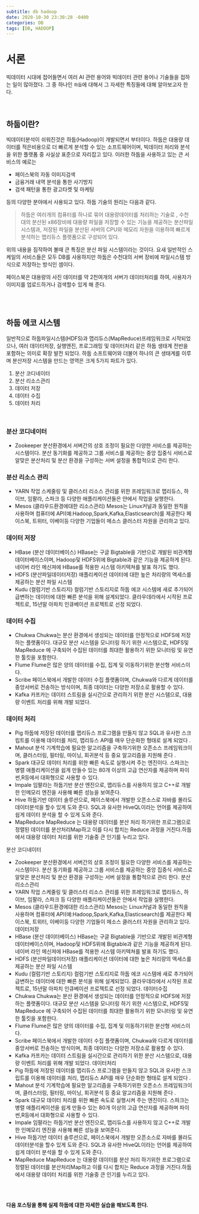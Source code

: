 ```yaml
---
subtitle: db hadoop
date: 2020-10-30 23:30:28 -0400
categories: DB 
tags: [DB, HADOOP]
---
```


# 서론
빅데이터 시대에 접어들면서 여러 AI 관련 용어와 빅데이터 관련 용어나 기술들을 접하는 일이 많아졌다. 그 중 하나인 `하둡`에 대해서 그 자세한 특징들에 대해 알아보고자 한다.


<br>

## 하둡이란?
빅데이터분석이 쉬워진것은 하둡(Hadoop)이 개발되면서 부터이다.
하둡은 대용량 데이터를 적은비용으로 더 빠르게 분석할 수 있는 소프트웨어이며, 빅데이터 처리와 분석을 위한 플랫폼 중 사실상 표준으로 자리잡고 있다.
이러한 하둡을 사용하고 있는 큰 서비스의 예로는
- 페이스북의 자동 이미지검색
- 금융거래 내역 분석을 통한 사기방지
- 검색 패턴을 통한 광고타켓 및 마케팅 

등의 다양한 분야에서 사용되고 있다.
하둡 기술의 원리는 다음과 같다.

> 하둡은 여러개의 컴퓨터를 하나로 묶어 대용량데이터를 처리하는 기술로 , 수천대의 분산된 x86장비에 대용량 파일을 저장할 수 있는 기능을 제공하는 분산파일 시스템과, 저장된 파일을 분산된 서버의 CPU와 메모리 자원을 이용하여 빠르게 분석하는 맵리듀스 플랫폼으로 구성되어 있다.

위의 내용을 짐작하여 볼때 큰 특징은 분산 파일 시스템이라는 것이다. 요새 일반적인 스케일의 서비스들은 모두 DB를 사용하지만 하둡은 수천대의 서버 장비에 파일시스템 방식으로 저장하는 방식인 셈이다.

페이스북은 대용량의 사진 데이터를 약 2천여개의 서버가 데이터처리를 하여, 사용자가 이미지를 업로드하거나 검색할수 있게 해 준다.

<br><br>

## 하둡 에코 시스템

일반적으로 하둡파일시스템(HDFS)과 맵리듀스(MapReduce)프레임워크로 시작되었으나, 여러 데이터저장, 실행엔진, 프로그래밍 및 데이터처리 같은 하둡 생태계 전반을 포함하는 의미로 확장 발전 되었다.
하둡 소프트웨어와 더불어 하나의 큰 생태계를 이루며 분산저장 시스템을 만드는 영역은 크게 5가지 파트가 있다.

1. 분산 코디네이터
1. 분산 리소스관리
1. 데이터 저장
1. 데이터 수집
1. 데이터 처리

<br>

### 분산 코디네이터

 - Zookeeper 
분산환경에서 서버간의 상호 조정이 필요한 다양한 서비스를 제공하는 시스템이다. 
분산 동기화를 제공하고 그룹 서비스를 제공하는 중앙 집중식 서비스로 알맞은 분산처리 및 분산 환경을 구성하는 서버 설정을 통합적으로 관리 한다.

### 분산 리소스 관리
- YARN 
작업 스케줄링 및 클러스터 리소스 관리를 위한 프레임워크로 맵리듀스, 하이브, 임팔라, 스파크 등 다양한 애플리케이션들은 얀에서 작업을 실행한다.
- Mesos (클라우드환경에대한 리소스관리)
Mesos는 Linux커널과 동일한 원칙을 사용하며 컴퓨터에  API(예:Hadoop,Spark,Kafka,Elasticsearch)를 제공한다
페이스북, 트위터, 이베이등 다양한 기업들이 메소스 클러스터 자원을 관리하고 있다.

### 데이터 저장 

- HBase (분산 데이터베이스)
HBase는 구글 Bigtable을 기반으로 개발된 비관계형 데이터베이스이며, Hadoop및 HDFS위에 Bigtable과 같은 기능을 제공하게 된다. 네이버 라인 메신져에 HBase를 적용한 시스템 아키텍쳐를 발표 하기도 했다.
- HDFS (분산파일데이터저장)
애플리케이션 데이터에 대한 높은 처리량의 액세스를 제공하는 분산 파일 시스템
- Kudu (컬럼기반 스토리지)
컬럼기반 스토리지로 하둡 에코 시스템에 새로 추가되어 급변하는 데이터에 대한 빠른 분석을 위해 설계되었다.
클라우데라에서 시작된 프로젝트로, 15년말 아파치 인큐베이션 프로젝트로 선정 되었다.

### 데이터 수집
- Chukwa 
Chukwa는 분산 환경에서 생성되는 데이터를 안정적으로 HDFS에 저장하는 플랫폼이다.
대규모 분산 시스템을 모니터링 하기 위한 시스템으로, HDFS및 MapReduce 에 구축되어 수집된 데이터를 최대한 활용하기 위한 모니터링 및 유연한 툴킷을 포함한다.
- Flume
Flume은 많은 양의 데이터를 수집, 집계 및 이동하기위한 분산형 서비스이다.
- Scribe
페이스북에서 개발한 데이터 수집 플랫폼이며, Chukwa와 다르게 데이터를 중앙서버로 전송하는 방식이며, 최종 데이터는 다양한 저장소로 활용할 수 있다.
- Kafka
카프카는 데이터 스트림을 실시간으로 관리하기 위한 분산 시스템으로, 대용량 이벤트 처리를 위해 개발 되었다.

### 데이터 처리

- Pig
하둡에 저장된 데이터를 맵리듀스 프로그램을 만들지 않고 SQL과 유사한 스크립트를 이용해 데이터를 처리, 맵리듀스 API를 매우 단순화한 형태로 설계 되었다 .
- Mahout
분석 기계학습에 필요한 알고리즘을 구축하기위한 오픈소스 프레임워크이며, 클러스터링, 필터링, 마이닝, 회귀분석 등 중요 알고리즘을 지원해 준다 .
- Spark
대규모 데이터 처리를 위한 빠른 속도로 실행시켜 주는 엔진이다.
스파크는 병렬 애플리케이션을 쉽게 만들수 있는 80개 이상의 고급 연산자를 제공하며 파이썬,R등에서 대화형으로 사용할 수 있다.
- Impale
임팔라는 하둡기반 분산 엔진으로, 맵리듀스를 사용하지 않고 C++로 개발한 인메모리 엔진을 사용해 빠른 성능을 보여준다.
- Hive
하둡기반 데이터 솔루션으로, 페이스북에서 개발한 오픈소스로 자바를 몰라도 데이터분석을 할수 있게 도와 준다.
SQL과 유사한 HiveQL이라는 언어를 제공하여 쉽게 데이터 분석을 할 수 있게 도와 준다.
- MapReduce 
MapReduce 는 대용량 데이터를 분산 처리 하기위한 프로그램으로 정렬된 데이터를 분산처리Map하고 이를 다시 합치는 Reduce 과정을 거친다.하둡에서 대용량 데이터 처리를 위한 기술중 큰 인기를 누리고 있다.


분산 코디네이터
 - Zookeeper 
분산환경에서 서버간의 상호 조정이 필요한 다양한 서비스를 제공하는 시스템이다. 
분산 동기화를 제공하고 그룹 서비스를 제공하는 중앙 집중식 서비스로 알맞은 분산처리 및 분산 환경을 구성하는 서버 설정을 통합적으로 관리 한다.
분산 리소스관리
- YARN 
작업 스케줄링 및 클러스터 리소스 관리를 위한 프레임워크로 맵리듀스, 하이브, 임팔라, 스파크 등 다양한 애플리케이션들은 얀에서 작업을 실행한다.
- Mesos (클라우드환경에대한 리소스관리)
Mesos는 Linux커널과 동일한 원칙을 사용하며 컴퓨터에  API(예:Hadoop,Spark,Kafka,Elasticsearch)를 제공한다
페이스북, 트위터, 이베이등 다양한 기업들이 메소스 클러스터 자원을 관리하고 있다.
데이터저장 
- HBase (분산 데이터베이스)
HBase는 구글 Bigtable을 기반으로 개발된 비관계형 데이터베이스이며, Hadoop및 HDFS위에 Bigtable과 같은 기능을 제공하게 된다. 네이버 라인 메신져에 HBase를 적용한 시스템 아키텍쳐를 발표 하기도 했다.
- HDFS (분산파일데이터저장)
애플리케이션 데이터에 대한 높은 처리량의 액세스를 제공하는 분산 파일 시스템
- Kudu (컬럼기반 스토리지)
컬럼기반 스토리지로 하둡 에코 시스템에 새로 추가되어 급변하는 데이터에 대한 빠른 분석을 위해 설계되었다.
클라우데라에서 시작된 프로젝트로, 15년말 아파치 인큐베이션 프로젝트로 선정 되었다.
데이터수집
- Chukwa 
Chukwa는 분산 환경에서 생성되는 데이터를 안정적으로 HDFS에 저장하는 플랫폼이다.
대규모 분산 시스템을 모니터링 하기 위한 시스템으로, HDFS및 MapReduce 에 구축되어 수집된 데이터를 최대한 활용하기 위한 모니터링 및 유연한 툴킷을 포함한다.
- Flume
Flume은 많은 양의 데이터를 수집, 집계 및 이동하기위한 분산형 서비스이다.
- Scribe
페이스북에서 개발한 데이터 수집 플랫폼이며, Chukwa와 다르게 데이터를 중앙서버로 전송하는 방식이며, 최종 데이터는 다양한 저장소로 활용할 수 있다.
- Kafka
카프카는 데이터 스트림을 실시간으로 관리하기 위한 분산 시스템으로, 대용량 이벤트 처리를 위해 개발 되었다.
데이터처리
- Pig
하둡에 저장된 데이터를 맵리듀스 프로그램을 만들지 않고 SQL과 유사한 스크립트를 이용해 데이터를 처리, 맵리듀스 API를 매우 단순화한 형태로 설계 되었다 .
- Mahout
분석 기계학습에 필요한 알고리즘을 구축하기위한 오픈소스 프레임워크이며, 클러스터링, 필터링, 마이닝, 회귀분석 등 중요 알고리즘을 지원해 준다 .
- Spark
대규모 데이터 처리를 위한 빠른 속도로 실행시켜 주는 엔진이다.
스파크는 병렬 애플리케이션을 쉽게 만들수 있는 80개 이상의 고급 연산자를 제공하며 파이썬,R등에서 대화형으로 사용할 수 있다.
- Impale
임팔라는 하둡기반 분산 엔진으로, 맵리듀스를 사용하지 않고 C++로 개발한 인메모리 엔진을 사용해 빠른 성능을 보여준다.
- Hive
하둡기반 데이터 솔루션으로, 페이스북에서 개발한 오픈소스로 자바를 몰라도 데이터분석을 할수 있게 도와 준다.
SQL과 유사한 HiveQL이라는 언어를 제공하여 쉽게 데이터 분석을 할 수 있게 도와 준다.
- MapReduce 
MapReduce 는 대용량 데이터를 분산 처리 하기위한 프로그램으로 정렬된 데이터를 분산처리Map하고 이를 다시 합치는 Reduce 과정을 거친다.하둡에서 대용량 데이터 처리를 위한 기술중 큰 인기를 누리고 있다.


<br><br>

**다음 포스팅을 통해 실제 하둡에 대한 자세한 실습을 해보도록 한다.**
